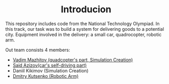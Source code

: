<h1 align = "center">Introducion</h1>

This repository includes code from the National Technology Olympiad. 
In this track, our task was to build a system for delivering goods to a potential city. 
Equipment involved in the delivery: a small car, quadrocopter, robotic arm.

Out team consists 4 members:
  * <a href="https://github.com/vadim-rm"> Vadim Mazhitov (quadcopter's part, Simulation Creation) </a>
  * <a href="https://github.com/proton-bit"> Said Azizov(car's self-driving part) </a>
  * Daniil Kikimov (Simulation Creation)
  * <a href="https://github.com/kdimon15">Dmitry Kutsenko (Robotic Arm)</a>
